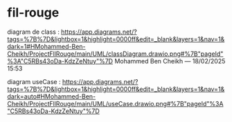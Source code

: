 # fil-rouge

diagram de class : https://app.diagrams.net/?tags=%7B%7D&lightbox=1&highlight=0000ff&edit=_blank&layers=1&nav=1&dark=1#HMohammed-Ben-Cheikh/ProjectFllRouge/main/UML/classDiagram.drawio.png#%7B"pageId"%3A"C5RBs43oDa-KdzZeNtuy"%7D
Mohammed Ben Cheikh — 18/02/2025 15:53

diagram useCase : https://app.diagrams.net/?tags=%7B%7D&lightbox=1&highlight=0000ff&edit=_blank&layers=1&nav=1&dark=auto#HMohammed-Ben-Cheikh/ProjectFllRouge/main/UML/useCase.drawio.png#%7B"pageId"%3A"C5RBs43oDa-KdzZeNtuy"%7D
